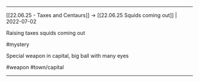 ***



[[22.06.25 - Taxes and Centaurs]] -> [[22.06.25 Squids coming out]] | 2022-07-02



Raising taxes squids coming out 

#mystery



Special weapon in capital, big ball with many eyes

#weapon #town/capital 

***